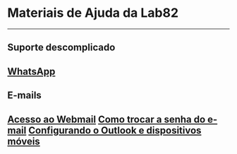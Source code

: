 # Materiais de Ajuda da Lab82
---

## Suporte descomplicado
[__WhatsApp__](https://gera.bio/WhatsLab82)
---
 
## E-mails
[__Acesso ao Webmail__](https://github.com/tiagobernard/lab82-suporte/blob/main/ACESSO-WEBMAIL.md)
[__Como trocar a senha do e-mail__](https://github.com/tiagobernard/lab82-suporte/blob/main/ACESSO-WEBMAIL.md)
[__Configurando o Outlook e dispositivos móveis__](https://github.com/tiagobernard/lab82-suporte/blob/main/CONGIGURACAO-OUTLOOK.md)
---